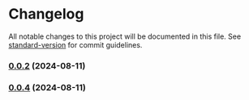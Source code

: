 # Changelog

All notable changes to this project will be documented in this file. See [standard-version](https://github.com/conventional-changelog/standard-version) for commit guidelines.

### [0.0.2](https://github.com/SebastianLl28/express-template/compare/v0.0.4...v0.0.2) (2024-08-11)

### [0.0.4](https://github.com/SebastianLl28/express-template/compare/v0.0.5...v0.0.4) (2024-08-11)
